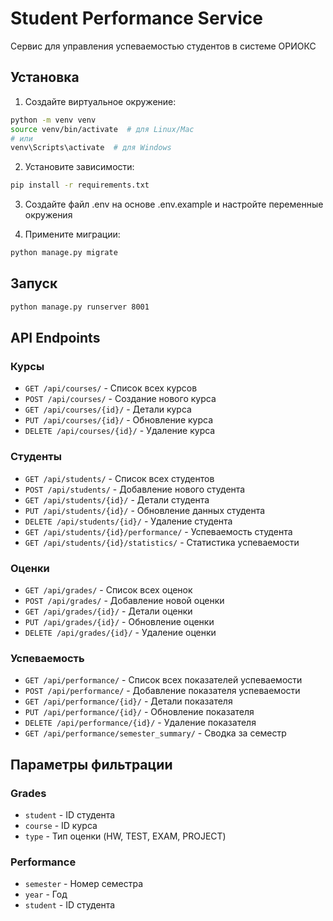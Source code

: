 # Student Performance Service

Сервис для управления успеваемостью студентов в системе ОРИОКС

## Установка

1. Создайте виртуальное окружение:
```bash
python -m venv venv
source venv/bin/activate  # для Linux/Mac
# или
venv\Scripts\activate  # для Windows
```

2. Установите зависимости:
```bash
pip install -r requirements.txt
```

3. Создайте файл .env на основе .env.example и настройте переменные окружения

4. Примените миграции:
```bash
python manage.py migrate
```

## Запуск

```bash
python manage.py runserver 8001
```

## API Endpoints

### Курсы
- `GET /api/courses/` - Список всех курсов
- `POST /api/courses/` - Создание нового курса
- `GET /api/courses/{id}/` - Детали курса
- `PUT /api/courses/{id}/` - Обновление курса
- `DELETE /api/courses/{id}/` - Удаление курса

### Студенты
- `GET /api/students/` - Список всех студентов
- `POST /api/students/` - Добавление нового студента
- `GET /api/students/{id}/` - Детали студента
- `PUT /api/students/{id}/` - Обновление данных студента
- `DELETE /api/students/{id}/` - Удаление студента
- `GET /api/students/{id}/performance/` - Успеваемость студента
- `GET /api/students/{id}/statistics/` - Статистика успеваемости

### Оценки
- `GET /api/grades/` - Список всех оценок
- `POST /api/grades/` - Добавление новой оценки
- `GET /api/grades/{id}/` - Детали оценки
- `PUT /api/grades/{id}/` - Обновление оценки
- `DELETE /api/grades/{id}/` - Удаление оценки

### Успеваемость
- `GET /api/performance/` - Список всех показателей успеваемости
- `POST /api/performance/` - Добавление показателя успеваемости
- `GET /api/performance/{id}/` - Детали показателя
- `PUT /api/performance/{id}/` - Обновление показателя
- `DELETE /api/performance/{id}/` - Удаление показателя
- `GET /api/performance/semester_summary/` - Сводка за семестр

## Параметры фильтрации

### Grades
- `student` - ID студента
- `course` - ID курса
- `type` - Тип оценки (HW, TEST, EXAM, PROJECT)

### Performance
- `semester` - Номер семестра
- `year` - Год
- `student` - ID студента 